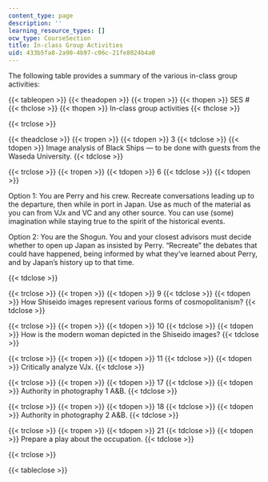 ```yaml
---
content_type: page
description: ''
learning_resource_types: []
ocw_type: CourseSection
title: In-class Group Activities
uid: 433b5fa8-2a90-4b97-c06c-21fe8024b4a0
---
```


The following table provides a summary of the various in-class group activities:

{{< tableopen >}}
{{< theadopen >}}
{{< tropen >}}
{{< thopen >}}
SES #
{{< thclose >}}
{{< thopen >}}
In-class group activities
{{< thclose >}}

{{< trclose >}}

{{< theadclose >}}
{{< tropen >}}
{{< tdopen >}}
3
{{< tdclose >}}
{{< tdopen >}}
Image analysis of Black Ships — to be done with guests from the Waseda University.
{{< tdclose >}}

{{< trclose >}}
{{< tropen >}}
{{< tdopen >}}
6
{{< tdclose >}}
{{< tdopen >}}


Option 1: You are Perry and his crew. Recreate conversations leading up to the departure, then while in port in Japan. Use as much of the material as you can from VJx and VC and any other source. You can use (some) imagination while staying true to the spirit of the historical events.

Option 2: You are the Shogun. You and your closest advisors must decide whether to open up Japan as insisted by Perry. “Recreate” the debates that could have happened, being informed by what they’ve learned about Perry, and by Japan’s history up to that time.


{{< tdclose >}}

{{< trclose >}}
{{< tropen >}}
{{< tdopen >}}
9
{{< tdclose >}}
{{< tdopen >}}
How Shiseido images represent various forms of cosmopolitanism?
{{< tdclose >}}

{{< trclose >}}
{{< tropen >}}
{{< tdopen >}}
10
{{< tdclose >}}
{{< tdopen >}}
How is the modern woman depicted in the Shiseido images?
{{< tdclose >}}

{{< trclose >}}
{{< tropen >}}
{{< tdopen >}}
11
{{< tdclose >}}
{{< tdopen >}}
Critically analyze VJx.
{{< tdclose >}}

{{< trclose >}}
{{< tropen >}}
{{< tdopen >}}
17
{{< tdclose >}}
{{< tdopen >}}
Authority in photography 1 A&B.
{{< tdclose >}}

{{< trclose >}}
{{< tropen >}}
{{< tdopen >}}
18
{{< tdclose >}}
{{< tdopen >}}
Authority in photography 2 A&B.
{{< tdclose >}}

{{< trclose >}}
{{< tropen >}}
{{< tdopen >}}
21
{{< tdclose >}}
{{< tdopen >}}
Prepare a play about the occupation.
{{< tdclose >}}

{{< trclose >}}

{{< tableclose >}}